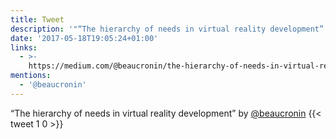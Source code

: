 ```yaml
---
title: Tweet
description: '"“The hierarchy of needs in virtual reality development” by @beaucronin "'
date: '2017-05-18T19:05:24+01:00'
links:
  - >-
    https://medium.com/@beaucronin/the-hierarchy-of-needs-in-virtual-reality-development-4333a4833acc
mentions:
  - '@beaucronin'
---
```

“The hierarchy of needs in virtual reality development” by [@beaucronin](https://twitter.com/@beaucronin) 
      {{< tweet 1 0 >}}
    

